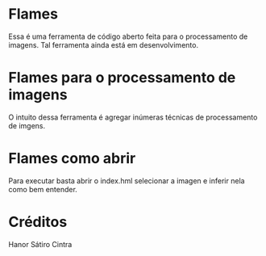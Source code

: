 # Flames

Essa é uma ferramenta de código aberto feita para o processamento de imagens. Tal ferramenta ainda está em desenvolvimento.

# Flames para o processamento de imagens

O intuito dessa ferramenta é agregar inúmeras técnicas de processamento de imgens.

# Flames como abrir

Para executar basta abrir o index.hml selecionar a imagen e inferir nela como bem entender.

# Créditos

Hanor Sátiro Cintra

